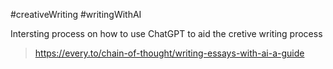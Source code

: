 #creativeWriting #writingWithAI


Intersting process on how to use ChatGPT to aid the cretive writing process

> https://every.to/chain-of-thought/writing-essays-with-ai-a-guide